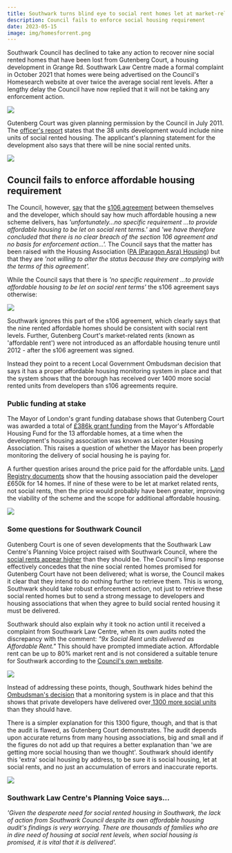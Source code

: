 ```yaml
---
title: Southwark turns blind eye to social rent homes let at market-related rents
description: Council fails to enforce social housing requirement
date: 2023-05-15
image: img/homesforrent.png
---
```

Southwark Council has declined to take any action to recover nine social rented homes that have been lost from Gutenberg Court, a housing development in Grange Rd.  Southwark Law Centre made a formal complaint in October 2021 that homes were being advertised on the Council's Homesearch website at over twice the average social rent levels.   After a lengthy delay the Council have now replied that it will not be taking any enforcement action.

![](img/img_20230518_131153.jpg)

Gutenberg Court was given planning permission by the Council in July 2011.  The [officer's report](https://moderngov.southwark.gov.uk/documents/s21421/Item%201%20report.pdf) states that the 38 units development would include nine units of social rented housing.  The applicant's planning statement for the development also says that there will be nine social rented units. 

![](img/11_ap_1390-planning_statement-3054269.pdf-google-chrome-15_05_2023-10_10_25.png)

## Council fails to enforce affordable housing requirement

The Council, however, [say](img/GutenbergSouthwarkResponse.pdf) that the [s106 agreement](img/gutenbergs106.pdf) between themselves and the developer, which should say how much affordable housing a new scheme delivers, has *'unfortunately...no specific requirement ...to provide affordable housing to be let on social rent terms.'* and *'we have therefore concluded that there is no clear breach of the section 106 agreement and no basis for enforcement action...'.*   The Council says that the matter has been raised with the Housing Association ([PA (Paragon Asra) Housing](https://www.pahousing.co.uk/)) but that they are *'not willing to alter the status because they are complying with the terms of this agreement'.* 

While the Council says that there is *'no specific requirement ...to provide affordable housing to be let on social rent terms'* the s106 agreement says otherwise:

![](img/gutenbergrented.png)

Southwark ignores this part of the s106 agreement, which clearly says that the nine rented affordable homes should be consistent with social rent levels. Further, Gutenberg Court's market-related rents (known as 'affordable rent') were not introduced as an affordable housing tenure until 2012 - after the s106 agreement was signed.

Instead they point to a recent Local Government Ombudsman decision that says it has a proper affordable housing monitoring system in place and that the system shows that the borough has received over 1400 more social rented units from developers than s106 agreements require.

### Public funding at stake

The Mayor of London's grant funding database shows that Gutenberg Court was awarded a total of [£386k grant funding](https://www.35percent.org/img/GLA+Affordable+Housing+Dataset_v1_0-1.xls) from the Mayor's Affordable Housing Fund for the 13 affordable homes, at a time when the development's housing association was known as Leicester Housing Association. This raises a question of whether  the Mayor has been properly monitoring the delivery of social housing he is paying for. 

A further question arises around the price paid for the affordable units. [Land Registry documents](/img/LRGutenberg.pdf) show that the housing association paid the developer £650k for 14 homes.  If nine of these were to be let at market related rents, not social rents, then the price would probably have been greater, improving the viability of the scheme and the scope for additional affordable housing.

![](img/gutenbergfunding.png)

### Some questions for Southwark Council

Gutenberg Court is one of seven developments that the Southwark Law Centre's Planning Voice project raised with Southwark Council, where the [social rents appear higher](https://www.35percent.org/posts/southwarks-new-developments-that-fail-to-deliver-social-rent/) than they should be.  The Council's limp response effectively concedes that the nine social rented homes promised for Gutenberg Court have not been delivered; what is worse, the Council makes it clear that they intend to do nothing further to retrieve them. This is wrong, Southwark should take robust enforcement action, not just to retrieve these social rented homes but to send a strong message to developers and housing associations that when they agree to build social rented housing it must be delivered.

Southwark should also explain why it took no action until it received a complaint from Southwark Law Centre, when its own audits noted the discrepancy with the comment: *"9x Social Rent units delivered as Affordable Rent."* This should have prompted immediate action. Affordable rent can be up to 80% market rent and is not considered a suitable tenure for Southwark according to the [Council's own website](https://www.southwark.gov.uk/planning-and-building-control/planning-policy-and-guidance/monitoring/monitoring-affordable-housing-delivery#Affordable-housing-policy-timeline).

![](img/notaffordable.png)

Instead of addressing these points, though, Southwark hides behind the [Ombudsman's decision](https://www.lgo.org.uk/decisions/planning/other/21-009-646) that a monitoring system is in place and that this shows that private developers have delivered over[ 1300 more social units](https://www.southwark.gov.uk/news/2022/dec/southwark-council-takes-action-on-affordable-homes-promises) than they should have.

There is a simpler explanation for this 1300 figure, though, and that is that the audit is flawed, as Gutenberg Court demonstrates.  The audit depends upon accurate returns from many housing associations, big and small and if the figures do not add up that requires a better explanation than 'we are getting more social housing than we thought'.  Southwark should identify this 'extra' social housing by address, to be sure it is social housing, let at social rents, and no just an accumulation of errors and inaccurate reports. 

![](img/screenshot_of_southwarks_ah_monitoring_gutenberg_court_-002-_240523.png)

### Southwark Law Centre's Planning Voice says...

*'Given the desperate need for social rented housing in Southwark, the lack of action from Southwark Council despite its own affordable housing audit's findings is very worrying.
There are thousands of families who are in dire need of housing at social rent levels, when social housing is promised, it is vital that it is delivered'.*
